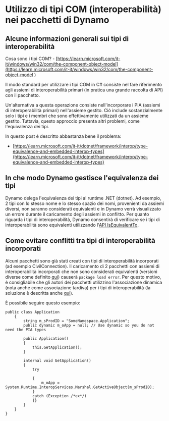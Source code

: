 # Utilizzo di tipi COM (interoperabilità) nei pacchetti di Dynamo

## Alcune informazioni generali sui tipi di interoperabilità
Cosa sono i tipi COM? - [https://learn.microsoft.com/it-it/windows/win32/com/the-component-object-model](https://learn.microsoft.com/it-it/windows/win32/com/the-component-object-model )

Il modo standard per utilizzare i tipi COM in C# consiste nel fare riferimento agli assiemi di interoperabilità primari (in pratica una grande raccolta di API) con il pacchetto. 

Un'alternativa a questa operazione consiste nell'incorporare i PIA (assiemi di interoperabilità primari) nell'assieme gestito. Ciò include sostanzialmente solo i tipi e i membri che sono effettivamente utilizzati da un assieme gestito. Tuttavia, questo approccio presenta altri problemi, come l'equivalenza dei tipi.

In questo post è descritto abbastanza bene il problema: 
* [https://learn.microsoft.com/it-it/dotnet/framework/interop/type-equivalence-and-embedded-interop-types](https://learn.microsoft.com/it-it/dotnet/framework/interop/type-equivalence-and-embedded-interop-types)

## In che modo Dynamo gestisce l'equivalenza dei tipi
Dynamo delega l'equivalenza dei tipi al runtime .NET (dotnet). Ad esempio, 2 tipi con lo stesso nome e lo stesso spazio dei nomi, provenienti da assiemi diversi, non saranno considerati equivalenti e in Dynamo verrà visualizzato un errore durante il caricamento degli assiemi in conflitto. Per quanto riguarda i tipi di interoperabilità, Dynamo consentirà di verificare se i tipi di interoperabilità sono equivalenti utilizzando l'[API IsEquivalentTo](https://learn.microsoft.com/it-it/dotnet/api/system.type.isequivalentto).

## Come evitare conflitti tra tipi di interoperabilità incorporati
Alcuni pacchetti sono già stati creati con tipi di interoperabilità incorporati (ad esempio CivilConnection). Il caricamento di 2 pacchetti con assiemi di interoperabilità incorporati che non sono considerati equivalenti (versioni diverse come definito [qui](https://learn.microsoft.com/it-it/dotnet/framework/interop/type-equivalence-and-embedded-interop-types)) causerà `package load error`. Per questo motivo, è consigliabile che gli autori dei pacchetti utilizzino l'associazione dinamica (nota anche come associazione tardiva) per i tipi di interoperabilità (la soluzione è descritta anche [qui](https://blogs.iis.net/samng/the-pain-of-deploying-primary-interop-assemblies)).

È possibile seguire questo esempio:
```
public class Application
    {
        string m_sProdID = "SomeNamespace.Application";
        public dynamic m_oApp = null; // Use dynamic so you do not need the PIA types

        public Application()
        {
            this.GetApplication();
        }

        internal void GetApplication()
        {
            try

            {
                m_oApp = System.Runtime.InteropServices.Marshal.GetActiveObject(m_sProdID);
            }
            catch (Exception /*ex*/)
            {}
        }
    }
}
```